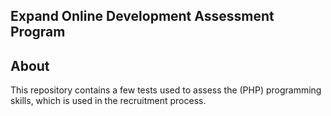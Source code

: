 Expand Online Development Assessment Program
--------------------------------------------

## About

This repository contains a few tests used to assess the (PHP) programming skills, which is used in the recruitment process.
